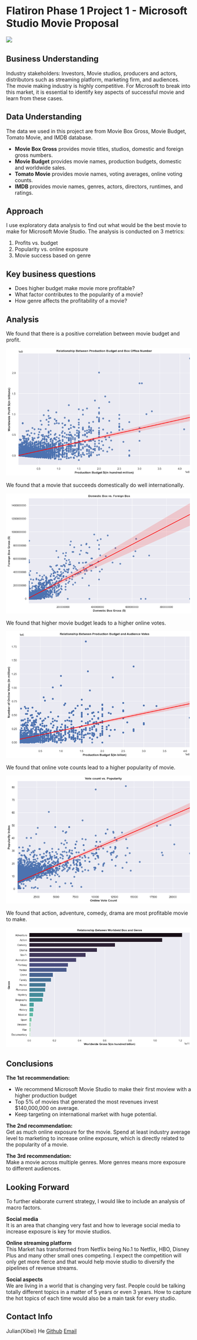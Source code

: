 # **Flatiron Phase 1 Project 1 - Microsoft Studio Movie Proposal**
![](https://media.giphy.com/media/dxgEz5tWSRMk1tsyrt/giphy.gif)
## **Business Understanding**
Industry stakeholders: Investors, Movie studios, producers and actors, distributors such as streaming platform, marketing firm, and audiences. <br>
The movie making industry is highly competitive. For Microsoft to break into this market, it is essential to identify key aspects of successful movie and learn from these cases. 
## **Data Understanding** 
The data we used in this project are from Movie Box Gross, Movie Budget, Tomato Movie, and IMDB database.
- **Movie Box Gross** provides movie titles, studios, domestic and foreign gross numbers.
- **Movie Budget** provides movie names, production budgets, domestic and worldwide sales.
- **Tomato Movie** provides movie names, voting averages, online voting counts.
- **IMDB** provides movie names, genres, actors, directors, runtimes, and ratings.

## **Approach**
I use exploratory data analysis to find out what would be the best movie to make for Microsoft Movie Studio. The analysis is conducted on 3 metrics:
1. Profits vs. budget 
2. Popularity vs. online exposure
3. Movie success based on genre

## **Key business questions**
- Does higher budget make movie more profitable?
- What factor contributes to the popularity of a movie?
- How genre affects the profitability of a movie?

## **Analysis**  
We found that there is a positive correlation between movie budget and profit.

![](Project_DraftChart/budgetvsprofit.jpg)

We found that a movie that succeeds domestically do well internationally.

![](Project_DraftChart/DomesticvsForeign.jpg)

We found that higher movie budget leads to a higher online votes.

![](Project_DraftChart/budgetvsvotecount.jpg)

We found that online vote counts lead to a higher popularity of movie.

![](Project_DraftChart/votecountpopular.jpg)

We found that action, adventure, comedy, drama are most profitable movie to make. 

![](Project_DraftChart/genrevsprofit.jpg)


## **Conclusions**
**The 1st recommendation:** 
- We recommend Microsoft Movie Studio to make their first moview with a higher production budget <br>
- Top 5% of movies that generated the most revenues invest $140,000,000 on average. <br>
- Keep targeting on international market with huge potential.<br>

**The 2nd recommendation:** <br>
Get as much online exposure for the movie. Spend at least industry average level to marketing to increase online exposure, which is directly related to the popularity of a movie. <br>

**The 3rd recommendation:** <br>
Make a movie across multiple genres. More genres means more exposure to different audiences. 

## **Looking Forward**
To further elaborate current strategy, I would like to include an analysis of macro factors. <br>

**Social media** <br>
It is an area that changing very fast and how to leverage social media to increase exposure is key for movie studios. <br>

**Online streaming platform** <br>
This Market has transformed from Netflix being No.1 to Netflix, HBO, Disney Plus and many other small ones competing. I expect the competition will only get more fierce and that would help movie studio to diversify the pipelines of revenue streams. <br>

**Social aspects** <br>
We are living in a world that is changing very fast. People could be talking totally different topics in a matter of 5 years or even 3 years. How to capture the hot topics of each time would also be a main task for every studio.


## **Contact Info**
Julian(Xibei) He [Github](https://github.com/JulianHe1991) [Email](mailto:julianhe1991@gmail.com)